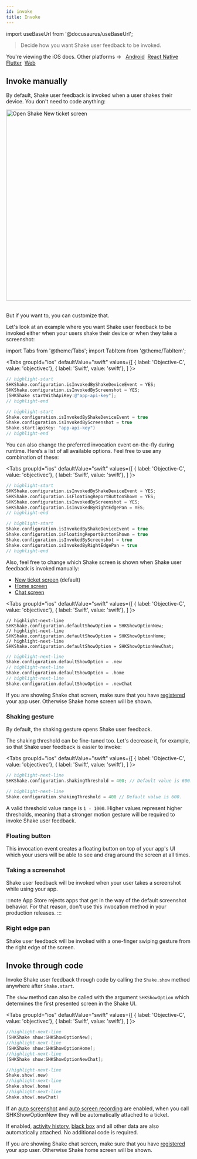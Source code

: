 ```yaml
---
id: invoke
title: Invoke
---
```


import useBaseUrl from '@docusaurus/useBaseUrl';

>Decide how you want Shake user feedback to be invoked.

<p class="p2 mt-40">You're viewing the iOS docs. Other platforms → &nbsp;
<a href="/docs/android/user-feedback/invoke/">Android</a>&nbsp;
<a href="/docs/react/user-feedback/invoke/">React Native</a>&nbsp; 
<a href="/docs/flutter/user-feedback/invoke/">Flutter</a>&nbsp;  
<a href="/docs/web/user-feedback/invoke/">Web</a>&nbsp;
</p>


## Invoke manually
By default, Shake user feedback is invoked when a user shakes their device.
You don't need to code anything:

<table class="media-container mt-40 mb-40">
<img
  alt="Open Shake New ticket screen"
  width="520"
  src={useBaseUrl('img/open-shake-new-ticket-screen.svg')}
/>
</table>

But if you want to, you can customize that.

Let's look at an example where you want Shake user feedback to be invoked either when your users shake their device or when they take a screenshot:

import Tabs from '@theme/Tabs';
import TabItem from '@theme/TabItem';

<Tabs
  groupId="ios"
  defaultValue="swift"
  values={[
    { label: 'Objective-C', value: 'objectivec'},
    { label: 'Swift', value: 'swift'},
  ]
}>

<TabItem value="objectivec">

```objectivec title="AppDelegate.m"
// highlight-start
SHKShake.configuration.isInvokedByShakeDeviceEvent = YES;
SHKShake.configuration.isInvokedByScreenshot = YES;
[SHKShake startWithApiKey:@"app-api-key"];
// highlight-end
```

</TabItem>

<TabItem value="swift">

```swift title="AppDelegate.swift"
// highlight-start
Shake.configuration.isInvokedByShakeDeviceEvent = true
Shake.configuration.isInvokedByScreenshot = true
Shake.start(apiKey: "app-api-key")
// highlight-end
```

</TabItem>
</Tabs>

You can also change the preferred invocation event on-the-fly during runtime.
Here’s a list of all available options. Feel free to use any combination of these:

<Tabs
  groupId="ios"
  defaultValue="swift"
  values={[
    { label: 'Objective-C', value: 'objectivec'},
    { label: 'Swift', value: 'swift'},
  ]
}>

<TabItem value="objectivec">

```objectivec title="AppDelegate.m"
// highlight-start
SHKShake.configuration.isInvokedByShakeDeviceEvent = YES;
SHKShake.configuration.isFloatingReportButtonShown = YES; 
SHKShake.configuration.isInvokedByScreenshot = YES;
SHKShake.configuration.isInvokedByRightEdgePan = YES;
// highlight-end
```

</TabItem>

<TabItem value="swift">

```swift title="AppDelegate.swift"
// highlight-start
Shake.configuration.isInvokedByShakeDeviceEvent = true
Shake.configuration.isFloatingReportButtonShown = true
Shake.configuration.isInvokedByScreenshot = true
Shake.configuration.isInvokedByRightEdgePan = true
// highlight-end
```

</TabItem>
</Tabs>

Also, feel free to change which Shake screen is shown when Shake user feedback is invoked manually:
* [New ticket screen](/ios/shake-ui/new-ticket-screen.md) (default)
* [Home screen](/ios/shake-ui/home-screen.md)
* [Chat screen](/ios/shake-ui/chat-screen.md)

<Tabs
  groupId="ios"
  defaultValue="swift"
  values={[
    { label: 'Objective-C', value: 'objectivec'},
    { label: 'Swift', value: 'swift'},
  ]
}>

<TabItem value="objectivec">

```obbjectivec title="AppDelegate.m"
// highlight-next-line
SHKShake.configuration.defaultShowOption = SHKShowOptionNew;
// highlight-next-line
SHKShake.configuration.defaultShowOption = SHKShowOptionHome;
// highlight-next-line
SHKShake.configuration.defaultShowOption = SHKShowOptionNewChat;
```

</TabItem>

<TabItem value="swift">

```swift title="AppDelegate.swift"
// highlight-next-line
Shake.configuration.defaultShowOption = .new
// highlight-next-line
Shake.configuration.defaultShowOption = .home
// highlight-next-line
Shake.configuration.defaultShowOption = .newChat
```

</TabItem>
</Tabs>

If you are showing Shake chat screen, make sure that you have [registered](/ios/users/register-user) your app user. Otherwise Shake home screen will be shown.

### Shaking gesture
By default, the shaking gesture opens Shake user feedback.

The shaking threshold can be fine-tuned too. Let's decrease it, for example, so that Shake user feedback is easier to invoke:

<Tabs
  groupId="ios"
  defaultValue="swift"
  values={[
    { label: 'Objective-C', value: 'objectivec'},
    { label: 'Swift', value: 'swift'},
  ]
}>

<TabItem value="objectivec">

```objectivec title="AppDelegate.m"
// highlight-next-line
SHKShake.configuration.shakingThreshold = 400; // Default value is 600.
```

</TabItem>

<TabItem value="swift">

```swift title="AppDelegate.swift"
// highlight-next-line
Shake.configuration.shakingThreshold = 400 // Default value is 600.
```

</TabItem>
</Tabs>

A valid threshold value range is `1 - 1000`. Higher values represent higher thresholds, meaning that a stronger 
motion gesture will be required to invoke Shake user feedback.

### Floating button
This invocation event creates a floating button on top of your app's UI which your users
will be able to see and drag around the screen at all times.

### Taking a screenshot
Shake user feedback will be invoked when your user takes a screenshot while using your app.

:::note
App Store rejects apps that get in the way of the default screenshot behavior. 
For that reason, don't use this invocation method in your production releases.
:::

### Right edge pan
Shake user feedback will be invoked with a one-finger swiping gesture from the right edge of the screen.

## Invoke through code
Invoke Shake user feedback through code by calling the `Shake.show` method anywhere after `Shake.start`.

The `show` method can also be called with the argument `SHKShowOption` which determines the first presented screen in the Shake UI.

<Tabs
  groupId="ios"
  defaultValue="swift"
  values={[
    { label: 'Objective-C', value: 'objectivec'},
    { label: 'Swift', value: 'swift'},
  ]
}>

<TabItem value="objectivec">

```objectivec title="SettingsVM.m"
//highlight-next-line
[SHKShake show:SHKShowOptionNew];
//highlight-next-line
[SHKShake show:SHKShowOptionHome];
//highlight-next-line
[SHKShake show:SHKShowOptionNewChat];
```

</TabItem>

<TabItem value="swift">

```swift title="SettingsVM.swift"
//highlight-next-line
Shake.show(.new)
//highlight-next-line
Shake.show(.home)
//highlight-next-line
Shake.show(.newChat)
```

</TabItem>
</Tabs>

If an [auto screenshot](/ios/configuration-and-data/auto-screenshot.md) and [auto screen recording](/ios/configuration-and-data/auto-screen-recording.md) are enabled, when you call SHKShowOptionNew they will be automatically attached to a ticket.

If enabled, [activity history](/ios/configuration-and-data/activity-history.md),
[black box](/ios/configuration-and-data/black-box.md) and all other data are also automatically attached.
No additional code is required.

If you are showing Shake chat screen, make sure that you have [registered](/ios/users/register-user) your app user. Otherwise Shake home screen will be shown.
